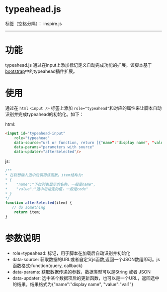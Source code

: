 # typeahead.js

标签（空格分隔）： inspire.js

---

# 功能

typeahead.js 通过在input上添加标记定义自动完成功能的扩展。该脚本基于
[bootstrap](http://getbootstrap.com/2.3.2/)中的typeahead插件扩展。 


# 使用
通过在 `html` `<input />` 标签上添加 `role="typeahead"`和对应的属性来让脚本自动识别并完成typeahead的初始化。如下：

html:
```html
<input id="typeahead-input"
    role="typeahead"
    data-source="url or function, return [{"name":"display name", "value":"val1"},...]"
    data-params="parameters with source"
    data-updater="afterSelected"/>
```
js:
```js
/**
* 在联想输入选中后调用该函数。item结构为:
* {
*    "name":"下拉列表显示的名称，一般是name", 
*    "value":"选中后指定的值，一般是code"
* }
*/
function afterSelected(item) {
   // do something
    return item;
}
```

# 参数说明

- role=typeahead: 标记，用于脚本在加载后自动识别并初始化
- data-source: 获取数据的URL或者自定义js函数,返回一个JSON数组即可。js函数格式:function(query, callback)
- data-params: 获取数据传递的参数，数据类型可以是String 或者 JSON
- data-updater: 选中某个数据项后的更新函数，也可以是一个URL，返回选中的结果。结果格式为{"name":"display name", "value":"val1"}
